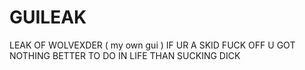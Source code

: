 # GUILEAK
LEAK OF WOLVEXDER ( my own gui ) IF UR A SKID FUCK OFF U GOT NOTHING BETTER TO DO IN LIFE THAN SUCKING DICK 
